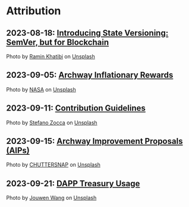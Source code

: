 # Attribution

## 2023-08-18: [Introducing State Versioning: SemVer, but for Blockchain](https://github.com/orgs/archway-network/discussions/1)

Photo by <a href="https://unsplash.com/@raminix?utm_source=unsplash&utm_medium=referral&utm_content=creditCopyText">Ramin Khatibi</a> on <a href="https://unsplash.com/photos/dJ1VMl-rJkU?utm_source=unsplash&utm_medium=referral&utm_content=creditCopyText">Unsplash</a>

## 2023-09-05: [Archway Inflationary Rewards](https://github.com/orgs/archway-network/discussions/10)

Photo by <a href="https://unsplash.com/@nasa?utm_source=unsplash&utm_medium=referral&utm_content=creditCopyText">NASA</a> on <a href="https://unsplash.com/photos/rTZW4f02zY8?utm_source=unsplash&utm_medium=referral&utm_content=creditCopyText">Unsplash</a>

## 2023-09-11: [Contribution Guidelines](https://github.com/orgs/archway-network/discussions/13)

Photo by <a href="https://unsplash.com/@stefano_zocca?utm_source=unsplash&utm_medium=referral&utm_content=creditCopyText">Stefano Zocca</a> on <a href="https://unsplash.com/photos/c8XFzHLCB0c?utm_source=unsplash&utm_medium=referral&utm_content=creditCopyText">Unsplash</a>

## 2023-09-15: [Archway Improvement Proposals (AIPs)](https://github.com/orgs/archway-network/discussions/17)

Photo by <a href="https://unsplash.com/@chuttersnap?utm_source=unsplash&utm_medium=referral&utm_content=creditCopyText">CHUTTERSNAP</a> on <a href="https://unsplash.com/photos/mf-o1E7omzk?utm_source=unsplash&utm_medium=referral&utm_content=creditCopyText">Unsplash</a>

## 2023-09-21: [DAPP Treasury Usage](https://github.com/orgs/archway-network/discussions/22)

Photo by <a href="https://unsplash.com/@sodacheese?utm_source=unsplash&utm_medium=referral&utm_content=creditCopyText">Jouwen Wang</a> on <a href="https://unsplash.com/photos/UChknR2z5EM?utm_source=unsplash&utm_medium=referral&utm_content=creditCopyText">Unsplash</a>
